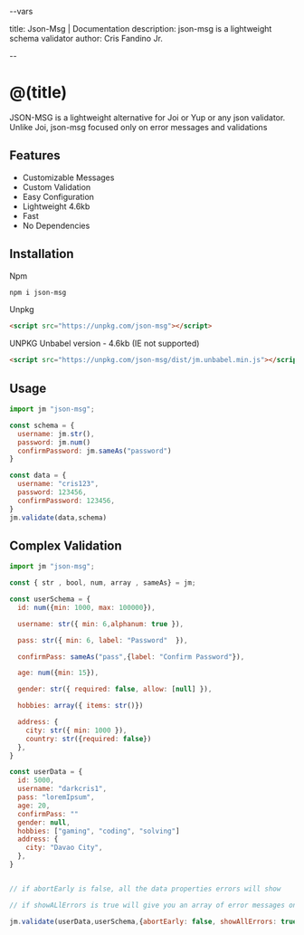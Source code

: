 --vars

title: Json-Msg | Documentation
description: json-msg is a lightweight schema validator
author: Cris Fandino Jr.

--

# @(title)

JSON-MSG is a lightweight alternative for Joi or Yup or any json validator.
Unlike Joi, json-msg focused only on error messages and validations

## Features

-  Customizable Messages
-  Custom Validation
-  Easy Configuration
-  Lightweight 4.6kb
-  Fast
-  No Dependencies

## Installation

Npm

```bash
npm i json-msg
```

Unpkg

```html
<script src="https://unpkg.com/json-msg"></script>
```

UNPKG Unbabel version - 4.6kb (IE not supported)

```html
<script src="https://unpkg.com/json-msg/dist/jm.unbabel.min.js"></script>
```

## Usage

```javascript
import jm "json-msg";

const schema = {
  username: jm.str(),
  password: jm.num()
  confirmPassword: jm.sameAs("password")
}

const data = {
  username: "cris123",
  password: 123456,
  confirmPassword: 123456,
}
jm.validate(data,schema)
```

## Complex Validation

```javascript
import jm "json-msg";

const { str , bool, num, array , sameAs} = jm;

const userSchema = {
  id: num({min: 1000, max: 100000}),

  username: str({ min: 6,alphanum: true }),

  pass: str({ min: 6, label: "Password"  }),

  confirmPass: sameAs("pass",{label: "Confirm Password"}),

  age: num({min: 15}),

  gender: str({ required: false, allow: [null] }),

  hobbies: array({ items: str()})

  address: {
    city: str({ min: 1000 }),
    country: str({required: false})
  },
}

const userData = {
  id: 5000,
  username: "darkcris1",
  pass: "loremIpsum",
  age: 20,
  confirmPass: ""
  gender: null,
  hobbies: ["gaming", "coding", "solving"]
  address: {
    city: "Davao City",
  },
}


// if abortEarly is false, all the data properties errors will show

// if showALlErrors is true will give you an array of error messages on that specific errors

jm.validate(userData,userSchema,{abortEarly: false, showAllErrors: true})
```
